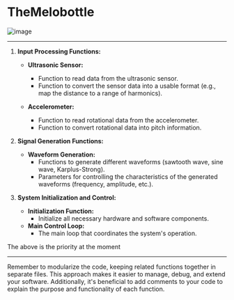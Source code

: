 # TheMelobottle
![image](https://github.com/user-attachments/assets/ff7b38ed-4848-48e6-93bc-fab201b2662c)


--------------------------------------------------------------------------------------------------------------------------------------------------------------------------------------
1. **Input Processing Functions:**
   - **Ultrasonic Sensor:**
     - Function to read data from the ultrasonic sensor.
     - Function to convert the sensor data into a usable format (e.g., map the distance to a range of harmonics).

   - **Accelerometer:**
     - Function to read rotational data from the accelerometer.
     - Function to convert rotational data into pitch information.

2. **Signal Generation Functions:**
   - **Waveform Generation:**
     - Functions to generate different waveforms (sawtooth wave, sine wave, Karplus-Strong).
     - Parameters for controlling the characteristics of the generated waveforms (frequency, amplitude, etc.).

  

5. **System Initialization and Control:**
   - **Initialization Function:**
     - Initialize all necessary hardware and software components.
   - **Main Control Loop:**
     - The main loop that coordinates the system's operation.

The above is the priority at the moment

 ---------------------------------------------------------------------------------------------------------------------------------------------------------



   

Remember to modularize the code, keeping related functions together in separate files. This approach makes it easier to manage, debug, and extend your software. Additionally, it's beneficial to add comments to your code to explain the purpose and functionality of each function.
